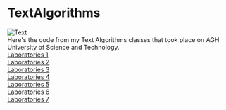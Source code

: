 # TextAlgorithms
![Text](text.png)  
Here's the code from my Text Algorithms classes that took place on AGH University of Science and Technology.  
<a href="https://github.com/LucasJezap/TextAlgorithms/tree/master/Lab1"> Laboratories 1  
<a href="https://github.com/LucasJezap/TextAlgorithms/tree/master/Lab2"> Laboratories 2  
<a href="https://github.com/LucasJezap/TextAlgorithms/tree/master/Lab3"> Laboratories 3  
<a href="https://github.com/LucasJezap/TextAlgorithms/tree/master/Lab4"> Laboratories 4  
<a href="https://github.com/LucasJezap/TextAlgorithms/tree/master/Lab5"> Laboratories 5  
<a href="https://github.com/LucasJezap/TextAlgorithms/tree/master/Lab6"> Laboratories 6  
<a href="https://github.com/LucasJezap/TextAlgorithms/tree/master/Lab7"> Laboratories 7  
